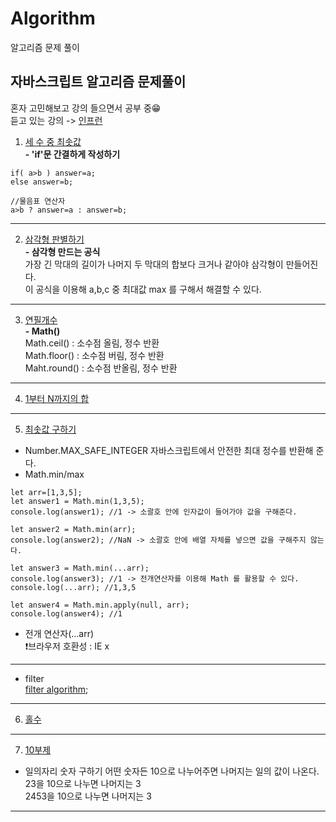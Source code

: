 # Algorithm
알고리즘 문제 풀이

## 자바스크립트 알고리즘 문제풀이
혼자 고민해보고 강의 들으면서 공부 중😁  
듣고 있는 강의 -> [인프런](https://inf.run/HfQv)  
  
1. [세 수 중 최솟값](SY-Algorithm/1-1.js)<br>
**- 'if'문 간결하게 작성하기**<br>
```
if( a>b ) answer=a;
else answer=b;

//물음표 연산자
a>b ? answer=a : answer=b;
```

---
2. [삼각형 판별하기](SY-Algorithm/1-2.js)<br>
**- 삼각형 만드는 공식**<br>
가장 긴 막대의 길이가 나머지 두 막대의 합보다 크거나 같아야 삼각형이 만들어진다.<br>
이 공식을 이용해 a,b,c 중 최대값 max 를 구해서 해결할 수 있다.
---
3. [연필개수](SY-Algorithm/1-3.js)<br>
**- Math()**<br>
Math.ceil() : 소수점 올림, 정수 반환<br>
Math.floor() : 소수점 버림, 정수 반환<br>
Maht.round() : 소수점 반올림, 정수 반환
---
4. [1부터 N까지의 합](SY-Algorithm/1-4.js)

---

5. [최솟값 구하기](SY-Algorithm/1-5.js)<br>
- Number.MAX_SAFE_INTEGER
자바스크립트에서 안전한 최대 정수를 반환해 준다.<br>
- Math.min/max
```
let arr=[1,3,5];
let answer1 = Math.min(1,3,5);
console.log(answer1); //1 -> 소괄호 안에 인자값이 들어가야 값을 구해준다.

let answer2 = Math.min(arr);
console.log(answer2); //NaN -> 소괄호 안에 배열 자체를 넣으면 값을 구해주지 않는다.

let answer3 = Math.min(...arr);
console.log(answer3); //1 -> 전개연산자를 이용해 Math 를 활용할 수 있다.
console.log(...arr); //1,3,5

let answer4 = Math.min.apply(null, arr);
console.log(answer4); //1
```
- 전개 연산자(...arr)<br>
❗브라우저 호환성 : IE x
---
- filter<br>
[filter algorithm](https://www.notion.so/ES6-a1e92905808b4b8cbe8667b752495b8a);

---
6. [홀수](SY-Algorithm/1-6.js)<br>

---
7. [10부제](SY-Algorithm/1-7.js)<br>
- 일의자리 숫자 구하기
어떤 숫자든 10으로 나누어주면 나머지는 일의 값이 나온다.<br>
23을 10으로 나누면 나머지는 3<br>
2453을 10으로 나누면 나머지는 3<br>

---
